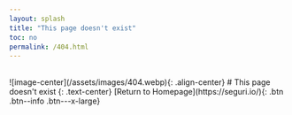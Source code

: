 ```yaml
---
layout: splash
title: "This page doesn't exist"
toc: no
permalink: /404.html
---
```

<br>
![image-center](/assets/images/404.webp){: .align-center}
# This page doesn't exist
{: .text-center}
[Return to Homepage](https://seguri.io/){: .btn .btn--info .btn---x-large}